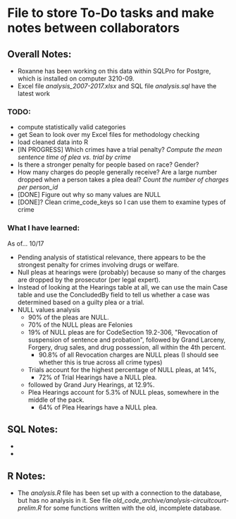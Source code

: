 # File to store To-Do tasks and make notes between collaborators

## Overall Notes:
* Roxanne has been working on this data within SQLPro for Postgre, which is installed on computer 3210-09. 
* Excel file _analysis\_2007-2017.xlsx_ and SQL file _analysis.sql_ have the latest work

### TODO:
* compute statistically valid categories
* get Sean to look over my Excel files for methodology checking
* load cleaned data into R
* [IN PROGRESS] Which crimes have a trial penalty? _Compute the mean sentence time of plea  vs. trial by crime_
* Is there a stronger penalty for people based on race? Gender?
* How many charges do people generally receive? Are a large number dropped when a person takes a plea deal? _Count the number of charges per person\_id_
* [DONE] Figure out why so many values are NULL
* [DONE]? Clean crime\_code\_keys so I can use them to examine types of crime


### What I have learned:
As of... 10/17
* Pending analysis of statistical relevance, there appears to be the strongest penalty for crimes involving drugs or welfare.
* Null pleas at hearings were (probably) because so many of the charges are dropped by the prosecutor (per legal expert).
* Instead of looking at the Hearings table at all, we can use the main Case table and use the ConcludedBy field to tell us whether a case was determined based on a guilty plea or a trial.
* NULL values analysis
	* 90% of the pleas are NULL.
	* 70% of the NULL pleas are Felonies
	* 19% of NULL pleas are for CodeSection 19.2-306, "Revocation of suspension of sentence and probation", followed by Grand Larceny, Forgery, drug sales, and drug possession, all within the 4th percent. 
		* 90.8% of all Revocation charges are NULL pleas (I should see whether this is true across all crime types)
	* Trials account for the highest percentage of NULL pleas, at 14%, 
		* 72% of Trial Hearings have a NULL plea.
	* followed by Grand Jury Hearings, at 12.9%. 
	* Plea Hearings account for 5.3% of NULL pleas, somewhere in the middle of the pack.
		* 64% of Plea Hearings have a NULL plea.


## SQL Notes:
* 
* 

## R Notes:
* The _analysis.R_ file has been set up with a connection to the database, but has no analysis in it. See file _old\_code\_archive/analysis-circuitcourt-prelim.R_ for some functions written with the old, incomplete database.
